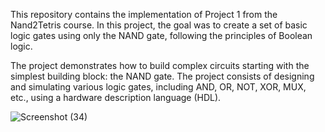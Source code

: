 This repository contains the implementation of Project 1 from the Nand2Tetris course. In this project, the goal was to create a set of basic logic gates using only the NAND gate, following the principles of Boolean logic.

The project demonstrates how to build complex circuits starting with the simplest building block: the NAND gate. The project consists of designing and simulating various logic gates, including AND, OR, NOT, XOR, MUX, etc., using a hardware description language (HDL).

![Screenshot (34)](https://github.com/user-attachments/assets/8923d39d-4893-4918-95f4-7de9b5521c79)
